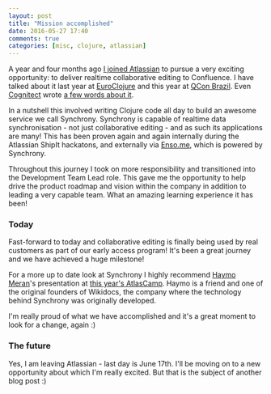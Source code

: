 ```yaml
---
layout: post
title: "Mission accomplished"
date: 2016-05-27 17:40
comments: true
categories: [misc, clojure, atlassian]
---
```


A year and four months ago [I joined Atlassian](http://www.leonardoborges.com/writings/2014/12/27/staring-a-new-chapter/) to pursue a very exciting opportunity: to deliver realtime collaborative editing to Confluence. I have talked about it last year at [EuroClojure](https://www.youtube.com/watch?v=3QR8meTrh5g&index=16&list=PLZdCLR02grLoBx0Y5ZrpdmLxc160PIwzQ) and this year at [QCon Brazil](http://qconsp.com/presentation/colabora%C3%A7%C3%A3o-em-tempo-real-com-clojure-e-clojurescript%E2%80%8B). Even [Cognitect](http://www.cognitect.com/) wrote [a few words about it](http://blog.cognitect.com/blog/2015/7/21/atlassian-builds-realtime-collaboration-services-with-clojure).

In a nutshell this involved writing Clojure code all day to build an awesome service we call Synchrony. Synchrony is capable of realtime data synchronisation - not just collaborative editing - and as such its applications are many! This has been proven again and again internally during the Atlassian ShipIt hackatons, and externally via [Enso.me](https://enso.me/), which is powered by Synchrony. 

Throughout this journey I took on more responsibility and transitioned into the Development Team Lead role. This gave me the opportunity to help drive the product roadmap and vision within the company in addition to leading a very capable team. What an amazing learning experience it has been!

### Today

Fast-forward to today and collaborative editing is finally being used by real customers as part of our early access program! It's been a great journey and we have achieved a huge milestone!

For a more up to date look at Synchrony I highly recommend [Haymo Meran](https://twitter.com/draftkraft)'s presentation at [this year's AtlasCamp](https://www.youtube.com/watch?v=EgCYd6ei7QI). Haymo is a friend and one of the original founders of Wikidocs, the company where the technology behind Synchrony was originally developed.

I'm really proud of what we have accomplished and it's a great moment to look for a change, again :)

### The future

Yes, I am leaving Atlassian - last day is June 17th. I'll be moving on to a new opportunity about which I'm really excited. But that is the subject of another blog post :)


